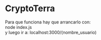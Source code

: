 # CryptoTerra


Para que funciona hay que arrancarlo con:  
node index.js  
y luego ir a:
localhost:3000/(nombre_usuario)

